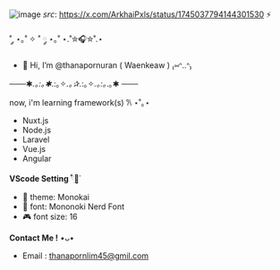 ![image](https://github.com/thanapornuran/thanapornuran/assets/159028034/5bdabebb-cd12-4245-850b-7749aa7cda59)
𝘴𝘳𝘤: https://x.com/ArkhaiPxls/status/1745037794144301530 ⚡

˚ ༘ ⋆｡˚ ✧ ˚ ༘ ⋆｡˚ ⋆.˚✮🎧✮˚.⋆

- 👋 Hi, I’m @thanapornuran ( Waenkeaw ) ₍⑅ᐢ..ᐢ₎

───✱*.｡:｡✱*.:｡✧*.｡✰*.:｡✧*.｡:｡*.｡✱ ───

now, i'm learning framework(s) 𐙚 ⋆˚｡⋆
- Nuxt.js
- Node.js
- Laravel
- Vue.js
- Angular

**VScode Setting** 𓍢ִ໋🌷͙֒
- 👾 theme: Monokai
- 🌃 font: Mononoki Nerd Font
- 🎮 font size: 16

**Contact Me !** •ᴗ•
- Email : thanapornlim45@gmil.com

<!---
thanapornuran/thanapornuran is a ✨ special ✨ repository because its `README.md` (this file) appears on your GitHub profile.
You can click the Preview link to take a look at your changes.
--->
